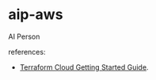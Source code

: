 # aip-aws

AI Person

references:

* [Terraform Cloud Getting Started Guide](https://learn.hashicorp.com/terraform/cloud-gettingstarted/tfc_overview).
